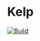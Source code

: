 # Kelp

[![Build](https://github.com/Woomy4680-exe/kelp/workflows/Linux/badge.svg)](https://github.com/Woomy4680-exe/kelp/actions)
